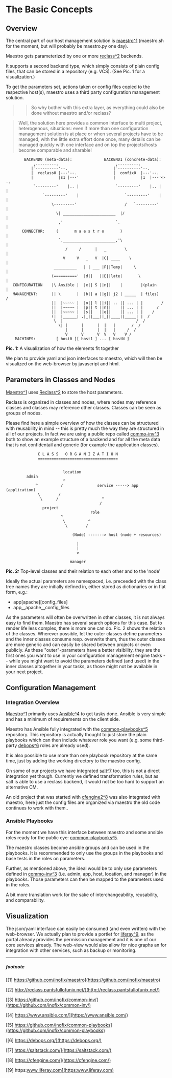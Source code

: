 # The Basic Concepts #

## Overview ##

The central part of our host management solution is [maestro](https://github.com/inofix/maestro)[^1](https://github.com/inofix/maestro/wiki/Architecture/#footnote) (maestro.sh for the moment, but will probably be maestro.py one day).

Maestro gets parameterized by one or more [reclass](http://reclass.pantsfullofunix.net/)[^2](https://github.com/inofix/maestro/wiki/Architecture/#footnote) backends.

It supports a second backend type, which simply consists of plain config files, that can be stored in a repository (e.g. VCS). (See Pic. 1 for a visualization.)

To get the parameters set, actions taken or config files copied to the respective host(s), maestro uses a third party configuration management solution.

>> So why bother with this extra layer, as everything could also be done without maestro and/or reclass?

> Well, the solution here provides a common interface to multi project, heterogenous, situations: even if more than one configuration management solution is at place or when several projects have to be managed, with the little extra effort done once, many details can be managed quickly with one interface and on top the projects/hosts become comparable and sharable!


            BACKEND0 (meta-data):              BACKEND1 (concrete-data):
                ,---------.                         ,---------.
               |`----------'--.                    |`----------'--.
               |  reclass0 |---'--.                |  confix0  |---'--.
               |           |s1 |---'               |           |1  |---'<--.
                `---------'    |.. |                `---------'    |.. |   |
                    `---------'    |                    `---------'    |   |
                        \---------'                     /   `---------'    |
                          \| _______________________  |/                   |
                           ,'                       `.                     |
           CONNECTOR:     (       m a e s t r o       )                    |
                           `._______________________,'\                    |
                              /     /      |   _        \                  |
                             V     V   _   V  |C| ____    \                |
                         __________   | | ___ |F||Temp|     \              |
                        (=========='  |d||   ||E||late|       \            |
       CONFIGURATION    |\ Ansible |  |e|| S ||n||    |        |(plain     |
       MANAGEMENT:      || \       |  |b|| a ||g|| j2 | _____  | files)   /
                        ||  |~~~~~ |  |o|| l ||i|| .. || ... | |        /
                        ||  |~~~~~ |  |p|| t ||n||    || ... | |      /
                        ||  |~~~~~ |  |s||   ||e||    || ... | |    /
                        (|  |______| .|_||___||_||____||_____| |  /
                         \  |                                /  /
                           \| |      |      |  |   |       /  /
                              |      |      |  |   |     /  /
                              V      V      V  V   V    V /
        MACHINES:         [ host0 ][ host1 ] ... [ hostN ]
**Pic. 1:** A visualization of how the elements fit together

We plan to provide yaml and json interfaces to maestro, which will then be visualized on the web-browser by javascript and html.


## Parameters in Classes and Nodes ##

[Maestro](https://github.com/inofix/maestro)[^1](https://github.com/inofix/maestro/wiki/Architecture/#footnote) uses [Reclass](http://reclass.pantsfullofunix.net/)[^2](https://github.com/inofix/maestro/wiki/Architecture/#footnote) to store the host parameters.

Reclass is organized in classes and nodes, where nodes may reference classes and classes may reference other classes. Classes can be seen as groups of nodes.

Please find here a simple overview of how the classes can be structured with reusability in mind -- this is pretty much the way they are structured in all of our projects. In fact we are using a public repo called [commo-inv](https://github.com/inofix/common-inv/)[^3](https://github.com/inofix/maestro/wiki/Architecture/#footnote) both to show an example structure of a backend and for all the meta data that is not confidentail and generic (for example the application classes).


                  C L A S S   O R G A N I Z A T I O N
                  ===================================


                             location
             admin
                             ^
                 ^          /               service -----> app (application)
                  \        /
                   \      /                   ^
                                             /
                    project
                                         role
                            ^
                             \          ^
                              \        /

                                 (Node) -------> host (node + resources)

                                   |
                                   |
                                   v

                                manager
**Pic. 2:** Top-level classes and their relation to each other and to the 'node'

Ideally the actual parameters are namespaced, i.e. preceeded with the class tree names they are initially defined in, either stored as dictionaries or in flat form, e.g.:
* app[apache][config_files]
* app__apache__config_files

As the parameters will often be overwritten in other classes, it is not always easy to find them. Maestro has several search options for this case. But to render life less complex, there is more one can do. Pic. 2 shows the relation of the classes. Wherever possible, let the outer classes define parameters and the inner classes consume resp. overwrite them, thus the outer classes are more generic and can easily be shared between projects or even publicly. As these "outer"-parameters have a better visibility, they are the first ones you want to use in your configuration management engine tasks -- while you might want to avoid the parameters defined (and used) in the inner classes altogether in your tasks, as those might not be available in your next project.



## Configuration Management ##

### Integration Overview ###

[Maestro](https://github.com/inofix/maestro)[^1](https://github.com/inofix/maestro/wiki/Architecture/#footnote) primarily uses [Ansible](https://www.ansible.com/)[^4](https://github.com/inofix/maestro/wiki/Architecture/#footnote) to get tasks done. Ansible is very simple and has a minimum of requirements on the client side.

Maestro has Ansible fully integrated with the [common-playbooks](https://github.com/inofix/common-playbooks)[^5](https://github.com/inofix/maestro/wiki/Architecture/#footnote) repository. This repository is actually thought to just store the plain playbooks which can then include whatever role you want (e.g. some third-party [debops](https://debops.org/)[^6](https://github.com/inofix/maestro/wiki/Architecture/#footnote) roles are already used).

It is also possible to use more than one playbook repository at the same time, just by adding the working directory to the maestro config.

On some of our projects we have integrated [salt](https://saltstack.com/)[^7](https://github.com/inofix/maestro/wiki/Architecture/#footnote) too, this is not a direct integration yet though. Currently we defined transformation rules, but as salt is able to use a reclass backend, it would not be too hard to support an alternative CM.

An old project that was started with [cfengine2](https://cfengine.com/)[^8](https://github.com/inofix/maestro/wiki/Architecture/#footnote) was also integrated with maestro, here just the config files are organized via maestro the old code continues to work with them..

### Ansible Playbooks ###

For the moment we have this interface between maestro and some ansible roles ready for the public eye: [common-playbooks](https://github.com/inofix/common-playbooks)[^5](https://github.com/inofix/maestro/wiki/Architecture/#footnote).

The maestro classes become ansible groups and can be used in the playbooks. It is recommended to only use the groups in the playbooks and base tests in the roles on parameters.

Further, as mentioned above, the ideal would be to only use parameters defined in [commo-inv](https://github.com/inofix/common-inv/)[^3](https://github.com/inofix/maestro/wiki/Architecture/#footnote) (i.e. admin, app, host, location, and manager) in the playbooks. Those parameters can then be mapped to the parameters used in the roles.

A bit more translation work for the sake of interchangeability, reusability, and comparability. 

## Visualization ##

The json/yaml interface can easily be consumed (and even written) with the web-browser. We actually plan to provide a portlet for [liferay](https:www.liferay.com)[^9](https://github.com/inofix/maestro/wiki/Architecture/#footnote), as the portal already provides the permission management and it is one of our core services already. The web-view would also allow for nice graphs an for integration with other services, such as backup or monitoring.

----
##### footnote #####
[[1] https://github.com/inofix/maestro](https://github.com/inofix/maestro)

[[2] http://reclass.pantsfullofunix.net/](http://reclass.pantsfullofunix.net/)

[[3] https://github.com/inofix/common-inv/](https://github.com/inofix/common-inv/)

[[4] https://www.ansible.com/](https://www.ansible.com/)

[[5] https://github.com/inofix/common-playbooks](https://github.com/inofix/common-playbooks)

[[6] https://debops.org/](https://debops.org/)

[[7] https://saltstack.com/](https://saltstack.com/)

[[8] https://cfengine.com/](https://cfengine.com/)

[[9] https:www.liferay.com](https:www.liferay.com)
